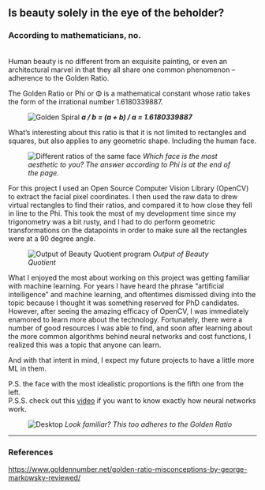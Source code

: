 ## Is beauty solely in the eye of the beholder?
### According to mathematicians, no. 
<br/>
Human beauty is no different from an exquisite painting, or even an architectural marvel in that they all share one common phenomenon – adherence to the Golden Ratio.

The Golden Ratio or Phi or Φ is a mathematical constant whose ratio takes the form of the irrational number 1.6180339887.

<figure class="flex flex-col items-center my-8">
    <img src="/images/beauty-quotient_golden-rectangle.png" alt="Golden Spiral">
    <b class="text-sm"><i>a / b  =  (a + b) / a  =  1.6180339887</i></b>
</figure>

 


What’s interesting about this ratio is that it is not limited to rectangles and squares, but also applies to any geometric shape. Including the human face. 

<figure class="flex flex-col items-center my-8">
    <img src="/images/beauty-quotient_different-ratios.jpg" alt="Different ratios of the same face"/>
    <i class="text-sm">Which face is the most aesthetic to you? The answer according to Phi is at the end of the page.</i>
</figure>

For this project I used an Open Source Computer Vision Library (OpenCV) to extract the facial pixel coordinates. I then used the raw data to drew virtual rectangles to find their ratios, and compared it to how close they fell in line to the Phi. This took the most of my development time since my trigonometry was a bit rusty, and I had to do perform geometric transformations on the datapoints in order to make sure all the rectangles were at a 90 degree angle. 

<figure class="flex flex-col items-center my-8">
    <img src="/images/beauty-quotient_megan-fox.png" alt="Output of Beauty Quotient program"/>
    <i class="text-sm">Output of Beauty Quotient</i>
</figure>


What I enjoyed the most about working on this project was getting familiar with machine learning. For years I have heard the phrase “artificial intelligence” and machine learning, and oftentimes dismissed diving into the topic because I thought it was something reserved for PhD candidates. However, after seeing the amazing efficacy of OpenCV, I was immediately enamored to learn more about the technology. Fortunately, there were a number of good resources I was able to find, and soon after learning about the more common algorithms behind neural networks and cost functions, I realized this was a topic that anyone can learn. 

And with that intent in mind, I expect my future projects to have a little more ML in them.

P.S. the face with the most idealistic proportions is the fifth one from the left.
<br /> 
P.S.S. check out this [video](https://www.youtube.com/watch?v=aircAruvnKk&t=78s) if you want to know exactly how neural networks work.

<figure class="flex flex-col items-center my-8">
    <img src="/images/cover-page-golden-ratio.png" alt="Desktop" class="sm:w-1/2"/>
    <i class="text-sm">Look familiar? This too adheres to the Golden Ratio</i>
</figure>

<hr class="my-4"/>

### References
https://www.goldennumber.net/golden-ratio-misconceptions-by-george-markowsky-reviewed/


